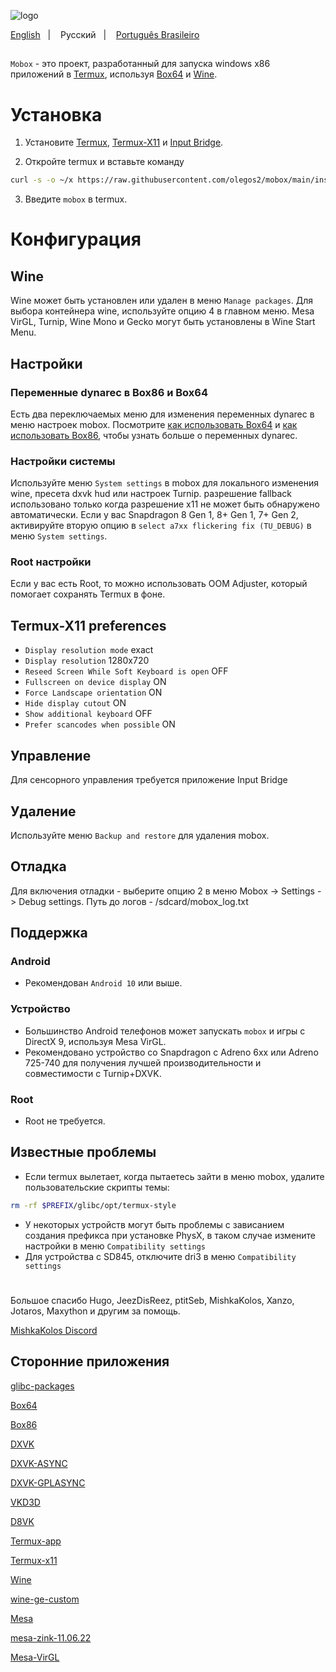 ![logo](docs/img/logo.png "logo")

<a href="https://github.com/olegos2/mobox/tree/main">English</a>
&nbsp;&nbsp;| &nbsp;&nbsp;
Русский
&nbsp;&nbsp;| &nbsp;&nbsp;
<a href="https://github.com/olegos2/mobox/blob/main/README-pt_BR.md">Português Brasileiro</a>

##

`Mobox` - это проект, разработанный для запуска windows x86 приложений в [Termux](https://github.com/termux/termux-app), используя [Box64](https://github.com/ptitSeb/box64) и [Wine](https://www.winehq.org/).

# Установка
1. Установите
[Termux](https://f-droid.org/repo/com.termux_118.apk),
[Termux-X11](https://raw.githubusercontent.com/olegos2/mobox/main/components/termux-x11.apk) и
[Input Bridge](https://raw.githubusercontent.com/olegos2/mobox/main/components/inputbridge.apk).

2. Откройте termux и вставьте команду

```bash
curl -s -o ~/x https://raw.githubusercontent.com/olegos2/mobox/main/install && . ~/x
```

3. Введите `mobox` в termux.

# Конфигурация
## Wine
Wine может быть установлен или удален в меню `Manage packages`.
Для выбора контейнера wine, используйте опцию 4 в главном меню.
Mesa VirGL, Turnip, Wine Mono и Gecko могут быть установлены в Wine Start Menu.
## Настройки
### Переменные dynarec в Box86 и Box64
Есть два переключаемых меню для изменения переменных dynarec в меню настроек mobox.
Посмотрите [как использовать Box64](https://github.com/ptitSeb/box64/blob/main/docs/USAGE.md) и [как использовать Box86](https://github.com/ptitSeb/box86/blob/master/docs/USAGE.md), чтобы узнать больше о переменных dynarec.
### Настройки системы
Используйте меню `System settings` в mobox для локального изменения wine, пресета dxvk hud или настроек Turnip.
разрешение fallback использовано только когда разрешение x11 не может быть обнаружено автоматически.
Если у вас Snapdragon 8 Gen 1, 8+ Gen 1, 7+ Gen 2, активируйте вторую опцию в `select a7xx flickering fix (TU_DEBUG)` в меню `System settings`.
### Root настройки
Если у вас есть Root, то можно использовать OOM Adjuster, который помогает сохранять Termux в фоне.
## Termux-X11 preferences
* `Display resolution mode` exact
* `Display resolution` 1280x720
* `Reseed Screen While Soft Keyboard is open` OFF
* `Fullscreen on device display` ON
* `Force Landscape orientation` ON
* `Hide display cutout` ON
* `Show additional keyboard` OFF
* `Prefer scancodes when possible` ON
## Управление
Для сенсорного управления требуется приложение Input Bridge
## Удаление
Используйте меню `Backup and restore` для удаления mobox.
## Отладка
Для включения отладки - выберите опцию 2 в меню Mobox -> Settings -> Debug settings. Путь до логов - /sdcard/mobox_log.txt

## Поддержка
### Android
* Рекомендован `Android 10` или выше.
### Устройство
* Большинство Android телефонов может запускать `mobox` и игры с DirectX 9, используя Mesa VirGL.
* Рекомендовано устройство со Snapdragon с Adreno 6xx или Adreno 725-740 для получения лучшей производительности и совместимости с Turnip+DXVK.
### Root
* Root не требуется.

## Известные проблемы
* Если termux вылетает, когда пытаетесь зайти в меню mobox, удалите пользовательские скрипты темы:
```bash
rm -rf $PREFIX/glibc/opt/termux-style
```
* У некоторых устройств могут быть проблемы с зависанием создания префикса при установке PhysX, в таком случае измените настройки в меню `Compatibility settings`
* Для устройства с SD845, отключите dri3 в меню `Compatibility settings`

#
Большое спасибо Hugo, JeezDisReez, ptitSeb, MishkaKolos, Xanzo, Jotaros, Maxython и другим за помощь.

[MishkaKolos Discord](https://discord.gg/ZAQnZzbCXq)


## Сторонние приложения

[glibc-packages](https://github.com/termux-pacman/glibc-packages)

[Box64](https://github.com/ptitSeb/box64)

[Box86](https://github.com/ptitSeb/box86)

[DXVK](https://github.com/doitsujin/dxvk)

[DXVK-ASYNC](https://github.com/Sporif/dxvk-async)

[DXVK-GPLASYNC](https://gitlab.com/Ph42oN/dxvk-gplasync)

[VKD3D](https://github.com/lutris/vkd3d)

[D8VK](https://github.com/AlpyneDreams/d8vk)

[Termux-app](https://github.com/termux/termux-app)

[Termux-x11](https://github.com/termux/termux-x11)

[Wine](https://wiki.winehq.org/Licensing)

[wine-ge-custom](https://github.com/GloriousEggroll/wine-ge-custom)

[Mesa](https://docs.mesa3d.org/license.html)

[mesa-zink-11.06.22](https://github.com/alexvorxx/mesa-zink-11.06.22)

[Mesa-VirGL](https://github.com/alexvorxx/Mesa-VirGL)


